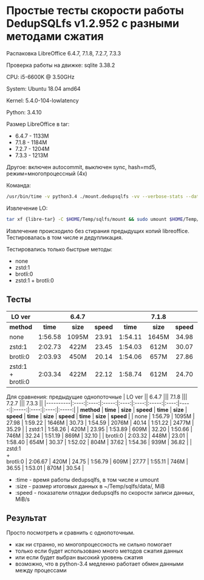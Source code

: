 # Простые тесты скорости работы DedupSQLfs v1.2.952 с разными методами сжатия

Распаковка LibreOffice 6.4.7, 7.1.8, 7.2.7, 7.3.3

Проверка работы на движке: sqlite 3.38.2

CPU: i5-6600K @ 3.50GHz

System: Ubuntu 18.04 amd64

Kernel: 5.4.0-104-lowlatency

Python: 3.4.10

Размер LibreOffice в tar:

* 6.4.7 - 1133M
* 7.1.8 - 1184M
* 7.2.7 - 1204M
* 7.3.3 - 1213M

Другое: включен autocommit, выключен sync, hash=md5, режим=многопроцессный (4x)

Команда:
```sh
/usr/bin/time -v python3.4 ./mount.dedupsqlfs -vv --verbose-stats --data $HOME/Temp/sqlfs/data/ --compress {method} --no-sync --no-cache-flusher --minimal-compress-size -1 --multi-cpu process -o noatime $HOME/Temp/sqlfs/mount
```

Извлечение LO:
```sh
tar xf {libre-tar} -C $HOME/Temp/sqlfs/mount && sudo umount $HOME/Temp/sqlfs/mount
```

Извлечение происходило без стирания предыдущих копий libreoffice. Тестировалась в том числе и дедупликация.

Тестировались только быстрые методы:

* none
* zstd:1
* brotli:0
* zstd:1 + brotli:0

## Тесты

| LO ver   || 6.4.7 ||| 7.1.8 ||| 7.2.7 ||| 7.3.3 ||
|----------|:----:|:----:|:-----:|:----:|:----:|:-----:|:----:|-----:|:-----:|:----:|:----:|:-----:|
| **method** | **time** | **size** | **speed** | **time** | **size** | **speed** | **time** | **size** | **speed** | **time** | **size** | **speed** |
| none     | 1:56.58 | 1095M | 23.91 | 1:54.11 | 1645M | 34.98 | 1:50.34 | 2076M | 37.54 | 1:51.19 | 2477M | 35.75 |
| zstd:1   | 2:02.73 | 422M | 23.45 | 1:54.03 | 612M | 30.07 | 1:51.15 | 749M | 31.84 | 1:50.64 | 873M | 31.68 |
| brotli:0 | 2:03.93 | 450M | 20.14 | 1:54.06 | 657M | 27.86 | 1:50.93 | 806M | 30.96 | 1:51.24 | 942M | 31.04 |
| zstd:1<br>+<br>brotli:0 | 2:03.34 | 422M | 22.12 | 1:58.74 | 612M | 24.70 | 1:51.04 | 749M | 31.06 | 1:52.24 | 873M | 33.16 |

Для сравнения: предыдущие однопоточные
| LO ver   || 6.4.7 ||| 7.1.8 ||| 7.2.7 ||| 7.3.3 ||
|----------|:----:|:----:|:-----:|:----:|:----:|:-----:|:----:|-----:|:-----:|:----:|:----:|:-----:|
| **method** | **time** | **size** | **speed** | **time** | **size** | **speed** | **time** | **size** | **speed** | **time** | **size** | **speed** |
| none     | 1:56.79 | 1095M | 27.98 | 1:59.22 | 1646M | 30.73 | 1:54.59 | 2076M | 40.14 | 1:51.22 | 2477M | 35.29 |
| zstd:1   | 1:58.26 | 420M | 23.95 | 1:53.89 | 609M | 32.20 | 1:50.66 | 746M | 32.24 | 1:51.19 | 869M | 32.10 |
| brotli:0 | 2:03.32 | 448M | 23.01 | 1:58.40 | 654M | 30.37 | 1:52.02 | 804M | 37.62 | 1:54.36 | 939M | 36.82 |
| zstd:1<br>+<br>brotli:0 | 2:06.67 | 420M | 24.75 | 1:56.79 | 609M | 27.77 | 1:55.11 | 746M | 36.55 | 1:53.01 | 870M | 30.54 |

* :time  - время работы dedupsqlfs, в том числе и umount
* :size  - размер итоговых данных в ~/Temp/sqlfs/data/, MiB
* :speed - показатели отладки dedupsqlfs по скорости записи данных, MiB/s

## Результат

Просто посмотреть и сравнить с однопоточным.

- как ни странно, но многопроцессность не сильно помогает
- только если будет использовано много методов сжатия данных
- или если будет выбран высокий уровень сжатия
- возможно, что в python-3.4 медленно работает обмен данными между процессами
